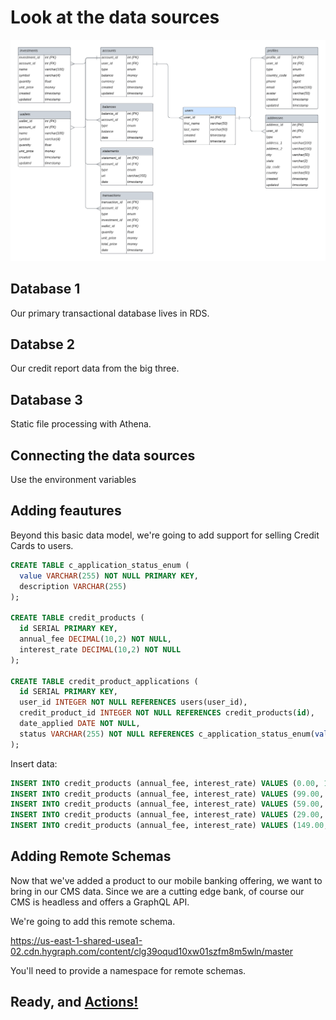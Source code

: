 # Look at the data sources

![Here's our primary erd chart.](/guide/assets/er-diagram.png)

## Database 1

Our primary transactional database lives in RDS.

## Databse 2

Our credit report data from the big three.

## Database 3

Static file processing with Athena.

## Connecting the data sources

Use the environment variables

## Adding feautures

Beyond this basic data model, we're going to add support for selling Credit Cards to users.

```sql
CREATE TABLE c_application_status_enum (
  value VARCHAR(255) NOT NULL PRIMARY KEY,
  description VARCHAR(255)
);

CREATE TABLE credit_products (
  id SERIAL PRIMARY KEY,
  annual_fee DECIMAL(10,2) NOT NULL,
  interest_rate DECIMAL(10,2) NOT NULL
);

CREATE TABLE credit_product_applications (
  id SERIAL PRIMARY KEY,
  user_id INTEGER NOT NULL REFERENCES users(user_id),
  credit_product_id INTEGER NOT NULL REFERENCES credit_products(id),
  date_applied DATE NOT NULL,
  status VARCHAR(255) NOT NULL REFERENCES c_application_status_enum(value)
);
```

Insert data:

```sql
INSERT INTO credit_products (annual_fee, interest_rate) VALUES (0.00, 15.99);
INSERT INTO credit_products (annual_fee, interest_rate) VALUES (99.00, 18.99);
INSERT INTO credit_products (annual_fee, interest_rate) VALUES (59.00, 12.99);
INSERT INTO credit_products (annual_fee, interest_rate) VALUES (29.00, 21.99);
INSERT INTO credit_products (annual_fee, interest_rate) VALUES (149.00, 14.99);
```

## Adding Remote Schemas

Now that we've added a product to our mobile banking offering, we want to bring in our CMS data. Since we are a cutting edge bank, of course our CMS is headless and offers a GraphQL API.

We're going to add this remote schema.

https://us-east-1-shared-usea1-02.cdn.hygraph.com/content/clg39oqud10xw01szfm8m5wln/master

You'll need to provide a namespace for remote schemas.

## Ready, and [Actions!](../04-data-flows/Readme.md)

